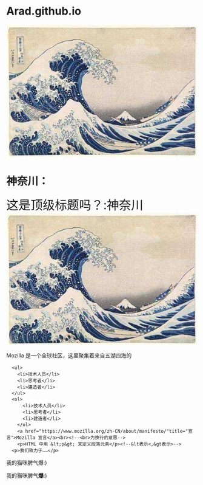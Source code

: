 # Arad.github.io
![image](./picture.png)
<!DOCTYPE html>
<html>
  <head>
    <meta charset="utf-8">
    <title>My test page</title>
    <link rel="shortcut icon" href="favicon.ico" type="images/x-icon">
  </head>
  <body>
      <h1>神奈川：</h1>
      <span style="font-size: 32px; margin: 21px 0;">这是顶级标题吗？:神奈川</span>
      <img src="./picture.png" alt="My test image"><!--空元素--><!--我在注释内-->
      <p>Mozilla 是一个全球社区，这里聚集着来自五湖四海的</p>
    
      <ul> 
        <li>技术人员</li>
        <li>思考者</li>
        <li>建造者</li>
      </ul> 
      <ol> 
          <li>技术人员</li>
          <li>思考者</li>
          <li>建造者</li>
        </ol> 
        <a href="https://www.mozilla.org/zh-CN/about/manifesto/"title="宣言">Mozilla 宣言</a><br><!--<br>为换行的意思-->
        <p>HTML 中用 &lt;p&gt; 来定义段落元素</p><!--&lt表示<,&gt表示>-->
      <p>我们致力于……</p>
  </body>
  <p>我的猫咪脾气爆:)</p>
  <p>我的猫咪脾气<strong>爆</strong>:)</p>
</html> 
